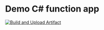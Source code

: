 # Demo C# function app

[![Build and Upload Artifact](https://github.com/robertncl/FunctionApp1/actions/workflows/build.yaml/badge.svg)](https://github.com/robertncl/FunctionApp1/actions/workflows/build.yaml)
